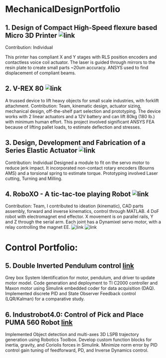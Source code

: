# MechanicalDesignPortfolio

## 1. Design of Compact High-Speed flexure based Micro 3D Printer ![link](https://www.example.com)

Contribution: Individual

This printer has compliant X and Y stages with RLS position encoders and
contactless voice coil actuator. The laser is guided through mirrors to the
resin plate to create small parts ~20um accuracy. ANSYS used to find
displacement of compliant beams.

##  2. V-REX 80 ![link](https://www.example.com)
A trussed device to lift heavy objects for small scale industries, with forklift attachment.
Contribution: Team, kinematic design, actuator sizing, mechanical design,
off-the-shelf part selection and prototyping.
The device works with 2 linear actuators and a 12V battery and can lift 80kg
(180 lb.) with minimum human effort. This project involved significant ANSYS
FEA because of lifting pallet loads, to estimate deflection and stresses.

## 3. Design, Development and Fabrication of a Series Elastic Actuator ![link](https://www.example.com)
Contribution: Individual
Designed a module to fit on the servo motor to reduce jerk impact. It
incorporated non-contact rotary encoders (Bourns AMS) and a torsional
spring to estimate torque. Prototyping involved Laser cutting, Turning and
Milling.

## 4. RoboXO - A tic-tac-toe playing Robot ![link](https://www.example.com)
Contribution: Team, I contributed to ideation (kinematic), CAD parts
assembly, forward and inverse kinematics, control through MATLAB.
4 DoF robot with electromagnet end effector. X movement is on parallel
rails, Y and Z through the serial arm. Each joint has a Dynamixel servo motor,
with a relay controlling the magnet EE.
![link](https://www.example.com)
![link](https://www.example.com)

# Control Portfolio:
## 5. Double Inverted Pendulum control [link](https://www.example.com)
Grey box System Identification for motor, pendulum, and driver to update
motor model. Code generation and deployment to TI C2000 controller and
Maxon motor using Simulink embedded coder for data acquisition (DAQ).
Implemented discrete PID and State Observer Feedback control
(LQR/Kalman) for a comparative study.

## 6. Industrobot4.0: Control of Pick and Place PUMA 560 Robot [link](https://www.example.com)
Implemented Object detection and multi-axes 3D LSPB trajectory generation
using Robotics Toolbox. Develop custom function blocks for inertia, gravity,
and Coriolis forces in Simulink. Minimize norm error by PID control gain
tuning of feedforward, PD, and Inverse Dynamics control.
